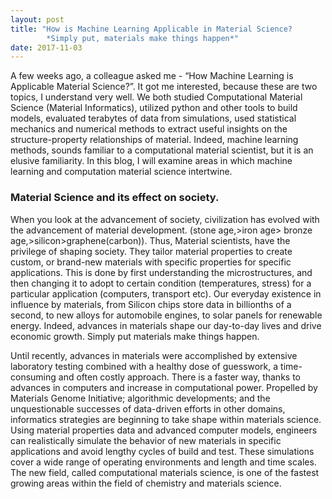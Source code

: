 ```yaml
---
layout: post
title: "How is Machine Learning Applicable in Material Science?
        *Simply put, materials make things happen*"
date: 2017-11-03
---
```

A few weeks ago, a colleague asked me - “How Machine Learning is Applicable Material Science?”. It got me interested, because these are two topics, I understand very well. We both studied Computational Material Science (Material Informatics), utilized python and other tools to build models, evaluated terabytes of data from simulations, used statistical mechanics and numerical methods to extract useful insights on the structure-property relationships of material. Indeed, machine learning methods, sounds familiar to a computational material scientist, but it is an elusive familiarity.  In this blog, I will examine areas in which machine learning and computation material science intertwine.

### Material Science and its effect on society.

When you look at the advancement of society, civilization has evolved with the advancement of material development. (stone age,>iron age> bronze age,>silicon>graphene(carbon)). Thus, Material scientists, have the privilege of shaping society. They tailor material properties to create custom, or brand-new materials with specific properties for specific applications. This is done by first understanding the microstructures, and then changing it to adopt to certain condition (temperatures, stress) for a particular application (computers, transport etc). Our everyday existence in influence by materials, from Silicon chips store data in billionths of a second, to new alloys for automobile engines, to solar panels for renewable energy. Indeed, advances in materials shape our day-to-day lives and drive economic growth. Simply put materials make things happen.

Until recently, advances in materials were accomplished by extensive laboratory testing combined with a healthy dose of guesswork, a time-consuming and often costly approach. There is a faster way, thanks to advances in computers and increase in computational power. Propelled by Materials Genome Initiative; algorithmic developments; and the unquestionable successes of data-driven efforts in other domains, informatics strategies are beginning to take shape within materials science. Using material properties data and advanced computer models, engineers can realistically simulate the behavior of new materials in specific applications and avoid lengthy cycles of build and test.  These simulations cover a wide range of operating environments and length and time scales. The new field, called computational materials science, is one of the fastest growing areas within the field of chemistry and materials science.
